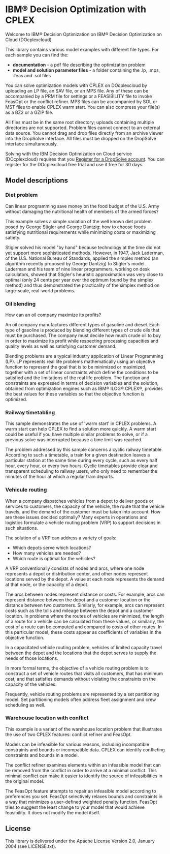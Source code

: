 # IBM® Decision Optimization with CPLEX 

Welcome to  IBM® Decision Optimization on IBM® Decision Optimization on Cloud (DOcplexcloud)

This library contains various model examples with different file types. For each sample you can find the:
* **documentation** - a pdf file describing the optimization problem 
* **model and solution parameter files** - a folder containing the .lp, .mps, .feas and .sol files


You can solve optimization models with CPLEX on DOcplexcloud by uploading an LP file, an SAV file, or an MPS file. Any of these can be accompanied by a PRM file for settings or a FEASIBILITY file to invoke FeasOpt or the conflict refiner. MPS files can be accompanied by SOL or MST files to enable CPLEX warm start. You can also compress your file(s) as a BZ2 or a GZIP file.


All files must be in the same root directory; uploads containing multiple directories are not supported. Problem files cannot connect to an external data source. You cannot drag and drop files directly from an archive viewer into the DropSolve interface. All files must be dropped on the DropSolve interface simultaneously.

Solving with the IBM Decision Optimization on Cloud service (DOcplexcloud) requires that you
[Register for a DropSolve account](https://dropsolve-oaas.docloud.ibmcloud.com/software/analytics/docloud). You can register for the DOcplexcloud free trial and use it free for 30 days.

## Model descriptions

### Diet problem
Can linear programming save money on the food budget of the U.S. Army without damaging the nutritional health of members of the armed forces?

This example solves a simple variation of the well known diet problem posed by George Stigler and George Dantzig: how to choose foods satisfying nutritional requirements while minimizing costs or maximizing satiety.

Stigler solved his model "by hand" because technology at the time did not yet support more sophisticated methods. However, in 1947, Jack Laderman, of the U.S. National Bureau of Standards, applied the simplex method (an algorithm recently proposed by George Dantzig) to Stigler's model. Laderman and his team of nine linear programmers, working on desk calculators, showed that Stigler's heuristic approximation was very close to optimal (only 24 cents per year over the optimum found by the simplex method) and thus demonstrated the practicality of the simplex method on large-scale, real-world problems.


### Oil blending

How can an oil company maximize its profits?

An oil company manufactures different types of gasoline and diesel. Each type of gasoline is produced by blending different types of crude oils that must be purchased. The company must decide how much crude oil to buy in order to maximize its profit while respecting processing capacities and quality levels as well as satisfying customer demand.

Blending problems are a typical industry application of Linear Programming (LP). LP represents real life problems mathematically using an objective function to represent the goal that is to be minimized or maximized, together with a set of linear constraints which define the conditions to be satisfied and the limitations of the real life problem. The function and constraints are expressed in terms of decision variables and the solution, obtained from optimization engines such as IBM® ILOG® CPLEX®, provides the best values for these variables so that the objective function is optimized.


### Railway timetabling

This sample demonstrates the use of 'warm start' in CPLEX problems. A warm start can help CPLEX to find a solution more quickly. A warm start could be useful if you have multiple similar problems to solve, or if a previous solve was interrupted because a time limit was reached.

The problem addressed by this sample concerns a cyclic railway timetable. According to such a timetable, a train for a given destination leaves a particular station at the same time during every cycle, such as every half hour, every hour, or every two hours. Cyclic timetables provide clear and transparent scheduling to railway users, who only need to remember the minutes of the hour at which a regular train departs.



### Vehicule routing

When a company dispatches vehicles from a depot to deliver goods or services to customers, the capacity of the vehicle, the route that the vehicle travels, and the demand of the customer must be taken into account. How are these issues decided optimally? Many experts in operations and logistics formulate a vehicle routing problem (VRP) to support decisions in such situations.

The solution of a VRP can address a variety of goals:

* Which depots serve which locations?
* How many vehicles are needed?
* Which route is optimal for the vehicles?

A VRP conventionally consists of nodes and arcs, where one node represents a depot or distribution center, and other nodes represent locations served by the depot. A value at each node represents the demand at that node, or the capacity of a depot.

The arcs between nodes represent distance or costs. For example, arcs can represent distance between the depot and a customer location or the distance between two customers. Similarly, for example, arcs can represent costs such as the tolls and mileage between the depot and a customer location. In problems where the routes of vehicles are minimized, the length of a route for a vehicle can be calculated from these values, or similarly, the cost of a route can be computed and compared to costs of other routes. In this particular model, these costs appear as coefficients of variables in the objective function.

In a capacitated vehicle routing problem, vehicles of limited capacity travel between the depot and the locations that the depot serves to supply the needs of those locations.

In more formal terms, the objective of a vehicle routing problem is to construct a set of vehicle routes that visits all customers, that has minimum cost, and that satisfies demands without violating the constraints on the capacity of the vehicles.

Frequently, vehicle routing problems are represented by a set partitioning model. Set partitioning models often address fleet assignment and crew scheduling as well.

### Warehouse location with conflict

This example is a variant of the warehouse location problem that illustrates the use of two CPLEX features: conflict refiner and FeasOpt.

Models can be infeasible for various reasons, including incompatible constraints and bounds or incompatible data. CPLEX can identify conflicting constraints and bounds in a model.

The conflict refiner examines elements within an infeasible model that can be removed from the conflict in order to arrive at a minimal conflict. This minimal conflict can make it easier to identify the source of infeasibilities in the original model.

The FeasOpt feature attempts to repair an infeasible model according to preferences you set. FeasOpt selectively relaxes bounds and constraints in a way that minimizes a user-defined weighted penalty function. FeasOpt tries to suggest the least change to your model that would achieve feasibility. It does not modify the model itself.
## License

This library is delivered under the  Apache License Version 2.0, January 2004 (see LICENSE.txt).
